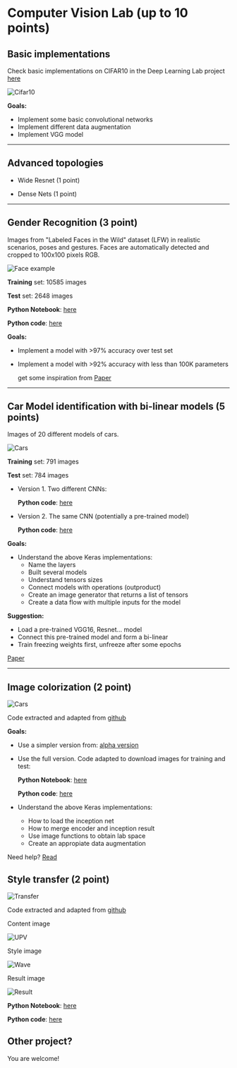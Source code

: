 # Computer Vision Lab (up to 10 points)

## Basic implementations

Check basic implementations on CIFAR10 in the Deep Learning Lab project [here](https://github.com/RParedesPalacios/DeepLearningLab/tree/master/Examples/Keras/CIFAR)

![Cifar10](images/cifar10.png)

**Goals:**

* Implement some basic convolutional networks
* Implement different data augmentation
* Implement VGG model

---

## Advanced topologies 

* Wide Resnet  (1 point) 

* Dense Nets   (1 point)


---

## Gender Recognition (3 point)

Images from "Labeled Faces in the Wild" dataset (LFW) in realistic scenarios, poses and gestures. Faces are automatically detected and cropped to 100x100 pixels RGB.


![Face example](images/face.png)


**Training** set: 10585 images

**Test** set: 2648 images 


**Python Notebook**: [here](notebook/gender.ipynb)

**Python code**: [here](src/gender.py)

**Goals:**
* Implement a model with >97% accuracy over test set
* Implement a model with >92% accuracy with less than 100K parameters
  
  get some inspiration from [Paper](https://pdfs.semanticscholar.org/d0eb/3fd1b1750242f3bb39ce9ac27fc8cc7c5af0.pdf)
    

---

## Car Model identification with bi-linear models (5 points)

Images of 20 different models of cars.

![Cars](images/cars.png)

**Training** set: 791 images

**Test** set: 784 images 

* Version 1. Two different CNNs:

  **Python code**: [here](src/cars1.py)

* Version 2. The same CNN (potentially a pre-trained model)

  **Python code**: [here](src/cars2.py)

**Goals:**
* Understand the above Keras implementations:
  * Name the layers
  * Built several models
  * Understand tensors sizes
  * Connect models with operations (outproduct)
  * Create an image generator that returns a list of tensors
  * Create a data flow with multiple inputs for the model

**Suggestion:**
  * Load a pre-trained VGG16, Resnet... model 
  * Connect this pre-trained model and form a bi-linear
  * Train freezing weights first, unfreeze after some epochs
  
  
[Paper](https://pdfs.semanticscholar.org/3a30/7b7e2e742dd71b6d1ca7fde7454f9ebd2811.pdf)

--------------------------------

## Image colorization (2 point)

![Cars](images/color.png)

Code extracted and adapted from [github](https://github.com/emilwallner/Coloring-greyscale-images-in-Keras)

**Goals:**

* Use a simpler version from: [alpha version](https://github.com/emilwallner/Coloring-greyscale-images-in-Keras/tree/master/floydhub/Alpha-version)

* Use the full version. Code adapted to download images for training and test:

	**Python Notebook**: [here](notebook/colorization.ipynb)
	
		
	**Python code**: [here](src/colorization.py)

* Understand the above Keras implementations:
	* How to load the inception net 
	* How to merge encoder and inception result
	* Use image functions to obtain lab space
	* Create an appropiate  data augmentation 


Need help? [Read](https://blog.floydhub.com/colorizing-b-w-photos-with-neural-networks/)

## Style transfer (2 point)

![Transfer](images/transfer.png)

Code extracted and adapted from [github](https://github.com/dsgiitr/Neural-Style-Transfer)

Content image

![UPV](images/upv.png)

Style image

![Wave](images/style.png)

Result image

![Result](images/resultstyle.png)

**Python Notebook**: [here](notebook/style.ipynb)

**Python code**: [here](src/style.py)


## Other project? 

You are welcome!





















